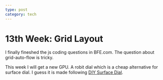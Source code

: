 ```yaml
---
type: post
category: tech
---
```


# 13th Week: Grid Layout

I finally fineshed the js coding questions in BFE.com. The question about grid-auto-flow is tricky.

This week I will get a new GPU. A robit dial which is a cheap alternative for surface dial. I guess it is made following [DIY Surface Dial](https://github.com/jfedor2/radial-controller).
